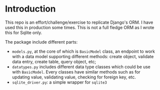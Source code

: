 # Introduction
This repo is an effort/challenge/exercise to replicate Django's ORM. I have used this in production some times. This is not a full fledge ORM as I wrote this for Sqlite only.

The package include different parts:
- `models.py`, at the core of which is `BasicModel` class, an endpoint to work with a data model supporting different methods: create object, validate data entry, create table, query object, etc;
- `datatypes.py` includes different data type classes which could be use with `BasicModel`. Every classes have similar methods such as for updating value, validating value, checking for foreign key, etc.
- `sqlite_driver.py`: a simple wrapper for `sqlite3`